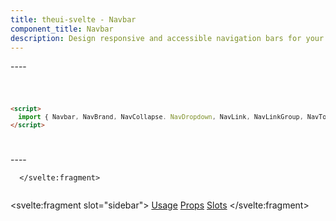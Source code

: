 ```yaml
---
title: theui-svelte - Navbar
component_title: Navbar
description: Design responsive and accessible navigation bars for your Svelte app with TheUI-Svelte's Navbar component, tailored for usability.
---
```


<script lang="ts">
  import type { PageData } from "./$types";
  import DocContainer from "$lib/ui/doc/Container.svelte";
  import Head from "$lib/ui/doc/Head.svelte";
  import Block from "$lib/ui/doc/Block.svelte";
  import Code from "$lib/ui/doc/Code.svelte";
  import DataTable from "$lib/ui/doc/DataTable.svelte";
  import Example from "$lib/ui/doc/Example.svelte";
  import { Navbar, NavBrand, NavCollapse. NavDropdown, NavLink, NavLinkGroup, NavToggle } from "theui-svelte";
  import { processID } from "$lib";

  export let data: PageData;
</script>

<DocContainer>
  <Head title="Navbar" text="--" />
  <Block title="Setup">
    <p class="not-prose mb-4">----</p>
<Code title="Import">

```html
<script>
  import { Navbar, NavBrand, NavCollapse. NavDropdown, NavLink, NavLinkGroup, NavToggle } from "theui-svelte"
</script>
```
</Code>
  </Block>

  <Block title="Usage">
    <Example title="Basic Example">
      <p class="not-prose mb-2">----</p>
      <svelte:fragment slot="example">
        
      </svelte:fragment>
<div slot="code">

```html

```
</div>
    </Example>
  </Block>

  <Block title="Props">
    <DataTable data={data.component.props} hideText={true} mb=8 />
    <!-- <DataTable data={data.component.dynamicProps} type="slots" title="Dynamic Props" hideText={true} /> -->
  </Block>
  <!-- <Block title="Slots">
    <DataTable data={data.component.slots} type="slots"/>
  </Block> -->

  <svelte:fragment slot="sidebar">
    <a href="#usage">Usage</a>
    <!-- <a href={processID("Outlying Collapse")}>Outlying Collapse</a> -->
    <a href="#props">Props</a>
    <a href="#slots">Slots</a>
  </svelte:fragment>

</DocContainer>